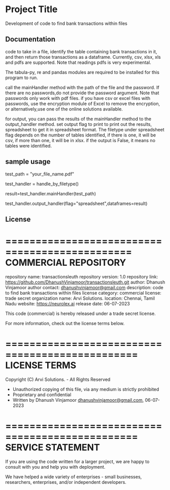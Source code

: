 
# Project Title

Development of code to find bank transactions within files




## Documentation

code to take in a file, identify the table containing bank transactions in it, and then return those transactions as a dataframe. Currently, csv, xlsx, xls and pdfs are supported. Note that readings pdfs is very experimental.

The tabula-py, re and pandas modules are required to be installed for this program to run.

call the mainHandler method with the path of the file and the password. If there are no passwords,do not provide the password argument. Note that passwords only work with pdf files. if you have csv or excel files with passwords, use the encryption module of Excel to remove the encryption, or alternatively,use one of the online solutions available.

for output, you can pass the results of the mainHandler method to the output_handler method. set output flag to print to print out the results, spreadsheet to get it in spreadsheet format. The filetype under spreadsheet flag depends on the number of tables identified, if there is one, it will be csv, if more than one, it will be in xlsx. if the output is False, it means no tables were identified.



## sample usage

test_path = "your_file_name.pdf"

test_handler = handle_by_filetype()

result=test_handler.mainHandler(test_path)

test_handler.output_handler(flag="spreadsheet",dataframes=result)







## License

=============================================== 
          COMMERCIAL REPOSITORY                     
================================================ 

repository name: transactionsleuth
repository version: 1.0 
repository link: https://github.com/DhanushVinjamoor/transactionsleuth.git
author: Dhanush Vinjamoor
author contact: dhanushvinjamoor@gmail.com 
description: code to find bank transactions within files 
license category: commercial 
license: trade secret 
organization name: Arvi Solutions. 
location: Chennai, Tamil Nadu 
website: https://neurolex.ai 
release date: 06-07-2023 

This code (commercial) is hereby released under a trade secret license. 

For more information, check out the license terms below. 

================================================ 
                LICENSE TERMS                      
================================================ 

Copyright (C) Arvi Solutions. - All Rights Reserved 
* Unauthorized copying of this file, via any medium is strictly prohibited 
* Proprietary and confidential 
* Written by Dhanush Vinjamoor <dhanushvinjamoor@gmail.com>, 06-07-2023

================================================ 
                SERVICE STATEMENT                    
================================================ 

If you are using the code written for a larger project, we are 
happy to consult with you and help you with deployment.

We have helped a wide variety of enterprises - small businesses, 
researchers, enterprises, and/or independent developers.  
